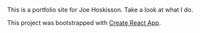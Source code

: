 This is a portfolio site for Joe Hoskisson. Take a look at what I do.

This project was bootstrapped with [Create React App](https://github.com/facebookincubator/create-react-app).
